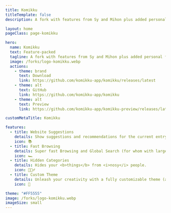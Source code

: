 ```yaml
---
title: Komikku
titleTemplate: false
description: A fork with features from Sy and Mihon plus added personal flair.

layout: home
pageClass: page-komikku

hero:
  name: Komikku
  text: Feature-packed
  tagline: A fork with features from Sy and Mihon plus added personal flair.
  image: /forks/logo-komikku.webp
  actions:
    - theme: brand
      text: Download
      link: https://github.com/komikku-app/komikku/releases/latest
    - theme: alt
      text: GitHub
      link: https://github.com/komikku-app/komikku
    - theme: alt
      text: Preview
      link: https://github.com/komikku-app/komikku-preview/releases/latest

customMetaTitle: Komikku

features:
  - title: Website Suggestions
    details: Show suggestions and recommendations for the current entry from its own website, supports all sources.
    icon: 📚
  - title: Fast Browsing
    details: Super fast Browsing and Global Search (for whom with large database experiencing slow loading).
    icon: 🏎️
  - title: Hidden Categories
    details: Hides your <b>things</b> from <i>nosy</i> people.
    icon: 🕵🏻‍♂️
  - title: Custom Theme
    details: Unleash your creativity with a fully customizable theme (also comes with colorful presets) for endless color lovers.
    icon: 🌈

theme: "#FF5555"
image: /forks/logo-komikku.webp
imageSize: small
---
```


<br><VPTeamMembers size="small" :members="members" />

<script setup>
import "@theme/styles/forks/komikku.styl"
import { VPTeamMembers } from "vitepress/theme"

const members = [
  {
    avatar: "https://www.github.com/cuong-tran.png",
    name: "cuong-tran",
    title: "Creator",
    links: [
      { icon: "github", link: "https://github.com/cuong-tran" }
    ]
  },
  {
    avatar: "https://www.github.com/AntsyLich.png",
    name: "AntsyLich",
    title: "Upstream Maintainer",
    links: [
      { icon: "github", link: "https://github.com/AntsyLich" }
    ]
  },
  {
    avatar: "https://www.github.com/jobobby04.png",
    name: "jobobby04",
    title: "Upstream Maintainer",
    links: [
      { icon: "github", link: "https://github.com/jobobby04" }
    ]
  }
]
</script>
